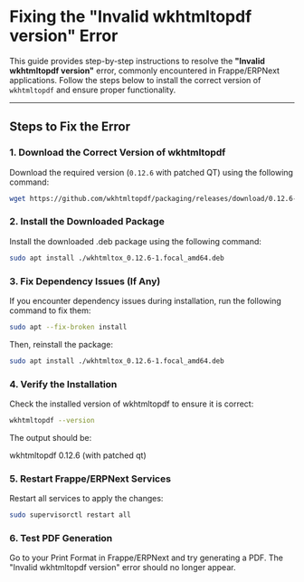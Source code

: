 # Fixing the "Invalid wkhtmltopdf version" Error

This guide provides step-by-step instructions to resolve the **"Invalid wkhtmltopdf version"** error, commonly encountered in Frappe/ERPNext applications. Follow the steps below to install the correct version of `wkhtmltopdf` and ensure proper functionality.

---

## Steps to Fix the Error

### 1. Download the Correct Version of wkhtmltopdf
Download the required version (`0.12.6` with patched QT) using the following command:

```bash
wget https://github.com/wkhtmltopdf/packaging/releases/download/0.12.6-1/wkhtmltox_0.12.6-1.focal_amd64.deb
```

### 2. Install the Downloaded Package
Install the downloaded .deb package using the following command:

```bash
sudo apt install ./wkhtmltox_0.12.6-1.focal_amd64.deb
```

### 3. Fix Dependency Issues (If Any)
If you encounter dependency issues during installation, run the following command to fix them:

```bash
sudo apt --fix-broken install
```

Then, reinstall the package:

```bash
sudo apt install ./wkhtmltox_0.12.6-1.focal_amd64.deb
```

### 4. Verify the Installation
Check the installed version of wkhtmltopdf to ensure it is correct:

```bash
wkhtmltopdf --version
```

The output should be:

wkhtmltopdf 0.12.6 (with patched qt)

### 5. Restart Frappe/ERPNext Services
Restart all services to apply the changes:

```bash
sudo supervisorctl restart all
```

### 6. Test PDF Generation
Go to your Print Format in Frappe/ERPNext and try generating a PDF. The "Invalid wkhtmltopdf version" error should no longer appear.
